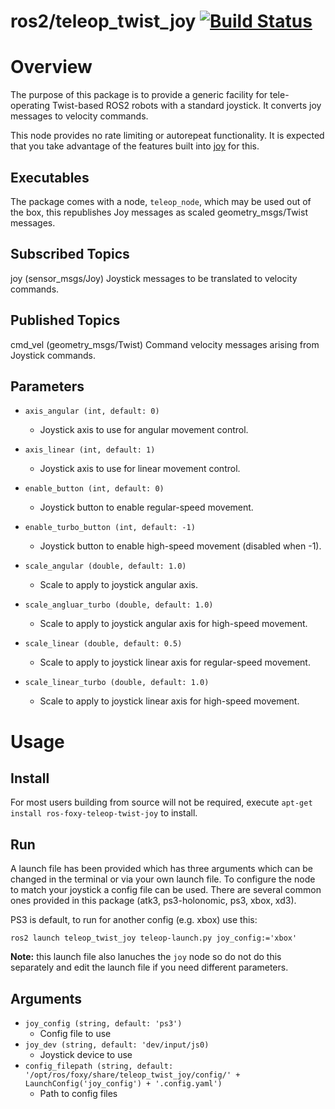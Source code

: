 ros2/teleop_twist_joy [![Build Status](https://travis-ci.org/ros-teleop/teleop_twist_joy.svg?branch=indigo-devel)](https://travis-ci.org/ros-teleop/teleop_twist_joy)
================

# Overview
The purpose of this package is to provide a generic facility for tele-operating Twist-based ROS2 robots with a standard joystick. 
It converts joy messages to velocity commands.

This node provides no rate limiting or autorepeat functionality. It is expected that you take advantage of the features built into [joy](https://index.ros.org/p/joy/github-ros-drivers-joystick_drivers/#foxy) for this.

## Executables
The package comes with a node, `teleop_node`, which may be used out of the box, this republishes Joy messages as scaled geometry_msgs/Twist messages.

## Subscribed Topics
joy (sensor_msgs/Joy)
Joystick messages to be translated to velocity commands.

## Published Topics
cmd_vel (geometry_msgs/Twist)
Command velocity messages arising from Joystick commands.

## Parameters
- `axis_angular (int, default: 0)`
  - Joystick axis to use for angular movement control.
  
- `axis_linear (int, default: 1)`
  - Joystick axis to use for linear movement control.
  
- `enable_button (int, default: 0)`
  - Joystick button to enable regular-speed movement.
  
- `enable_turbo_button (int, default: -1)`
  - Joystick button to enable high-speed movement (disabled when -1).
  
- `scale_angular (double, default: 1.0)`
  - Scale to apply to joystick angular axis.
  
- `scale_angluar_turbo (double, default: 1.0)`
    - Scale to apply to joystick angular axis for high-speed movement.
    
- `scale_linear (double, default: 0.5)`
  - Scale to apply to joystick linear axis for regular-speed movement.
  
- `scale_linear_turbo (double, default: 1.0)`
  - Scale to apply to joystick linear axis for high-speed movement.

# Usage

## Install
For most users building from source will not be required, execute `apt-get install ros-foxy-teleop-twist-joy` to install.

## Run
A launch file has been provided which has three arguments which can be changed in the terminal or via your own launch file.
To configure the node to match your joystick a config file can be used. 
There are several common ones provided in this package (atk3, ps3-holonomic, ps3, xbox, xd3).

PS3 is default, to run for another config (e.g. xbox) use this:
````
ros2 launch teleop_twist_joy teleop-launch.py joy_config:='xbox'
````

__Note:__ this launch file also lanuches the `joy` node so do not do this separately and edit the launch file if you need different parameters.


## Arguments
- `joy_config (string, default: 'ps3')`
  - Config file to use
- `joy_dev (string, default: 'dev/input/js0)`
  - Joystick device to use
- `config_filepath (string, default: '/opt/ros/foxy/share/teleop_twist_joy/config/' + LaunchConfig('joy_config') + '.config.yaml')`
  - Path to config files
